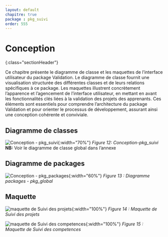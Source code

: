 ```yaml
---
layout: default
chapitre: true
package : pkg_suivi
order: 555
---
```


# Conception
{:class="sectionHeader"}

<!-- note -->

Ce chapitre présente le diagramme de classe et les maquettes de l’interface utilisateur du package Validation. Le diagramme de classe fournit une visualisation structurée des différentes classes et de leurs relations spécifiques à ce package. Les maquettes illustrent concrètement l’apparence et l’agencement de l’interface utilisateur, en mettant en avant les fonctionnalités clés liées à la validation des projets des apprenants. Ces éléments sont essentiels pour comprendre l’architecture du package Validation et pour orienter le processus de développement, assurant ainsi une conception cohérente et conviviale.

<!-- new slide -->




## Diagramme de classes 

![Conception - pkg_suivi ](/soli-lms/diagrammes/pkg_suivi/classes_pkg_suivi.svg){:width="70%"}
*Figure 12: Conception-pkg_suivi*
**NB:** Voir le diagramme de classe global dans l’annexe

<!-- new slide -->


## Diagramme de packages 
![Conception - pkg_packages ](/soli-lms/diagrammes/pkg_global/digramme_package.svg){:width="60%"}
*Figure 13 : Diagramme packages - pkg_global*



## Maquette

![maquette de Suivi des projets ](/soli-lms/pkg_suivi/Conception/images/suiviprojet.png){:width="100%"}
*Figure 14 : Maquette de Suivi des projets*

![maquette de Suivi des competences ](/soli-lms/pkg_suivi/Conception/images/suivicompetence.png){:width="100%"}
*Figure 15 : Maquette de Suivi des competences*

<!-- new slide -->